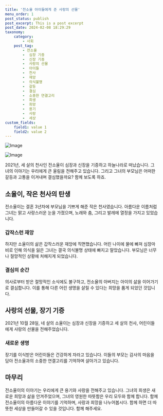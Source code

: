 ```yaml
---
title: '전소율 아이들에게 준 사랑의 선물'
menu_order: 1
post_status: publish
post_excerpt: This is a post excerpt
post_date: 2024-02-08 18:29:29
taxonomy:
    category:
        - 사회
    post_tag:
        - 전소율
        -  심장 기증
        -  신장 기증
        -  사랑의 선물
        -  아이들
        -  천사
        -  재앙
        -  의식불명
        -  갈등
        -  결심
        -  소중한 연결고리
        -  희생
        -  희망
        -  용기
        -  사랑
        -  세상
custom_fields:
    field1: value 1
    field2: value 2
---
```


![Image](https://imgnews.pstatic.net/image/021/2024/02/08/0002620500_001_20240208125203472.jpg?type=w647)

![Image](https://imgnews.pstatic.net/image/021/2024/02/08/0002620500_002_20240208125203502.jpg?type=w647)

2021년, 세 살의 천사인 전소율이 심장과 신장을 기증하고 하늘나라로 떠났습니다. 그녀의 이야기는 우리에게 큰 울림을 전해주고 있습니다. 그리고 그녀의 부모님은 어떠한 갈등과 고통을 이겨내며 결심했을까요? 함께 보도록 하죠.
## 소율이, 작은 천사의 탄생
전소율이는 결혼 3년차에 부모님을 기쁘게 해준 작은 천사였습니다. 아름다운 이름처럼 그녀는 맑고 사랑스러운 눈을 가졌으며, 노래와 춤, 그리고 발레에 열정을 가지고 있었습니다.
### 갑작스런 재앙
하지만 소율이의 삶은 갑작스러운 재앙에 직면했습니다. 어린 나이에 물에 빠져 심장마비로 인해 의식을 잃은 그녀는 결국 의식불명 상태에 빠지고 말았습니다. 부모님은 너무나 절망적인 상황에 처해지게 되었습니다.
### 결심의 순간
의사로부터 받은 절망적인 소식에도 불구하고, 전소율의 아버지는 아이의 삶을 이어가기로 결심합니다. 이를 통해 다른 어린 생명을 살릴 수 있다는 희망을 품게 되었던 것입니다.
## 사랑의 선물, 장기 기증
2021년 10월 28일, 네 살의 소율이는 심장과 신장을 기증하고 세 살의 천사, 어린이들에게 사랑의 선물을 전해주었습니다.
### 새로운 생명
장기를 이식받은 어린이들은 건강하게 자라고 있습니다. 이들의 부모는 감사의 마음을 담아 전소율과의 소중한 연결고리를 기억하며 살아가고 있습니다.
## 마무리
전소율이의 이야기는 우리에게 큰 용기와 사랑을 전해주고 있습니다. 그녀의 희생은 새로운 희망과 삶을 안겨주었으며, 그녀의 영원한 따뜻함은 우리 모두와 함께 합니다. 함께 전소율이의 아름다운 이야기를 기억하며, 사랑과 희망을 나누어봅시다. 함께 하면 더 따뜻한 세상을 만들어갈 수 있을 것입니다. 함께 해주세요.
